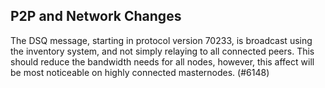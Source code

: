 P2P and Network Changes
-----------------------

The DSQ message, starting in protocol version 70233, is broadcast using the inventory system, and not simply
relaying to all connected peers. This should reduce the bandwidth needs for all nodes, however, this affect will
be most noticeable on highly connected masternodes. (#6148)
